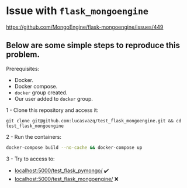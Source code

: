 # Issue with `flask_mongoengine`

https://github.com/MongoEngine/flask-mongoengine/issues/449

## Below are some simple steps to reproduce this problem.

Prerequisites:
  - Docker.
  - Docker compose.
  - `docker` group created.
  - Our user added to `docker` group.

1 - Clone this repository and access it:
```
git clone git@github.com:lucasvazq/test_flask_mongoengine.git && cd test_flask_mongoengine
```

2 - Run the containers:
```sh
docker-compose build --no-cache && docker-compose up
```

3 - Try to access to:
  - [localhost:5000/test_flask_pymongo/](localhost:5000/test_flask_pymongo/) ✔️
  - [localhost:5000/test_flask_mongoengine/](localhost:5000/test_flask_mongoengine/) ❌
